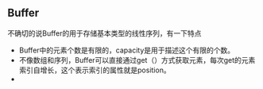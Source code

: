 ## Buffer

不确切的说Buffer的用于存储基本类型的线性序列，有一下特点
+ Buffer中的元素个数是有限的，capacity是用于描述这个有限的个数。
+ 不像数组和序列，Buffer可以直接通过get（）方式获取元素，每次get的元素索引自增长，这个表示索引的属性就是position。
+ 